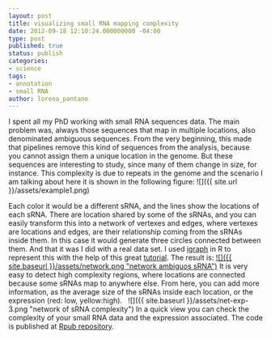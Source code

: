 ```yaml
---
layout: post
title: visualizing small RNA mapping complexity
date: 2012-09-18 12:10:24.000000000 -04:00
type: post
published: true
status: publish
categories:
- science
tags:
- annotation
- small RNA
author: lorena_pantano
---
```


I spent all my PhD working with small RNA sequences data. The main problem was, always those sequences that map in multiple locations, also denominated ambiguous sequences. From the very beginning, this made that pipelines remove this kind of sequences from the analysis, because you cannot assign them a unique location in the genome. But these sequences are interesting to study, since many of them change in size, for instance. This complexity is due to repeats in the genome and the scenario I am talking about here it is shown in the following figure: ![]({{ site.url }}/assets/example1.png)

 Each color it would be a different sRNA, and the lines show the locations of each sRNA. There are location shared by some of the sRNAs, and you can easily transform this into a network of vertexes and edges, where vertexes are locations and edges, are their relationship coming from the sRNAs inside them. In this case it would generate three circles connected between them. And that it was I did with a real data set. I used [igraph](http://igraph.sourceforge.net/ "igraph") in R to represent this with the help of this great [tutorial](http://nsaunders.wordpress.com/2010/04/21/experiments-with-igraph/ "igraph tutorial"). The result is: [![]({{ site.baseurl }}/assets/network.png "network ambiguos sRNA")](http://lorenapantano.files.wordpress.com/2012/09/network.png) It is very easy to detect high complexity regions, where locations are connected because some sRNAs map to anywhere else. From here, you can add more information, as the average size of the sRNAs inside each location, or the expression (red: low, yellow:high).   ![]({{ site.baseurl }}/assets/net-exp-3.png "network of sRNA complexity") In a quick view you can check the complexity of your small RNA data and the expression associated. The code is published at [Rpub repository](http://rpubs.com/lpantano/1719 "sRNA mappability").
